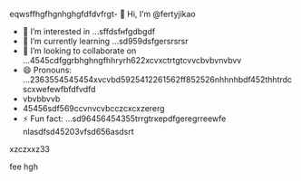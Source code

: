 eqwsffhgfhgnhghgfdfdvfrgt- 👋 Hi, I’m @fertyjikао
- 👀 I’m interested in ...sffdsfнfgdbgdf
- 🌱 I’m currently learning ...sd959dsfgersrsrsr
- 💞️ I’m looking to collaborate on ...4545cdfggrbhghngfhhryrh622xcvxctrtgtcvvcbvbvnvbvv
- 😄 Pronouns: ...2363554545454xvcvbd5925412261562ff852526nhhnhbdf452thhtrdcscxwefewfbfdfvdfd
- vbvbbvvb
- 45456sdf569ccvnvcvbcczcxcxzererg
- ⚡ Fun fact: ...sd96456454355trrgtrкерdfgeregrreewfe
 nlasdfsd45203vfsd656asdsrt
<!---hfd5435456262966022002regfddfdfdgrgrexfffsdfds
fertyjik/fertyjik is a ✨ special ✨ repository because its `README.md` (weerthis fidfble) appears on your GitHub pgererofis96dfsdsle.gfm
You can click the Preview link to take a look at your changes.523526dhewe
--->xzczxxz33
fee
hgh
